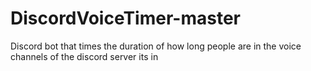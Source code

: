 # DiscordVoiceTimer-master
Discord bot that times the duration of how long people are in the voice channels of the discord server its in
